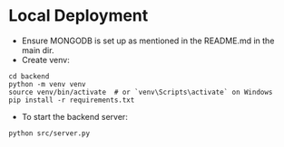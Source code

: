 # Local Deployment
- Ensure MONGODB is set up as mentioned in the README.md in the main dir.
- Create venv:
```
cd backend
python -m venv venv
source venv/bin/activate  # or `venv\Scripts\activate` on Windows
pip install -r requirements.txt
```
- To start the backend server:
```
python src/server.py
```